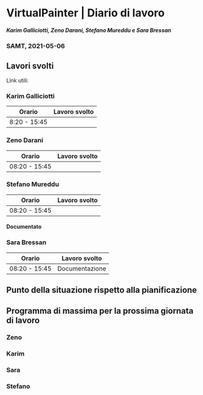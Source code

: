 # VirtualPainter | Diario di lavoro
##### Karim Galliciotti, Zeno Darani, Stefano Mureddu e Sara Bressan
### SAMT, 2021-05-06

## Lavori svolti

Link utili:


### Karim Galliciotti


|Orario        |Lavoro svolto                 |
|--------------|------------------------------|
|8:20  - 15:45 ||



### Zeno Darani


|Orario        |Lavoro svolto                 |
|--------------|------------------------------|
|08:20 - 15:45 | |

### Stefano Mureddu


|Orario        |Lavoro svolto                 |
|--------------|------------------------------|
|08:20 - 15:45 ||

#### Documentato




### Sara Bressan


|Orario        |Lavoro svolto                 |
|--------------|------------------------------|
|08:20 - 15:45 |  Documentazione|



##  Punto della situazione rispetto alla pianificazione


## Programma di massima per la prossima giornata di lavoro
### Zeno


### Karim


### Sara

### Stefano
